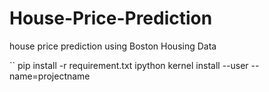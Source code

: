 # House-Price-Prediction
house price prediction using Boston Housing Data

``
pip install -r requirement.txt
ipython kernel install --user --name=projectname
```

